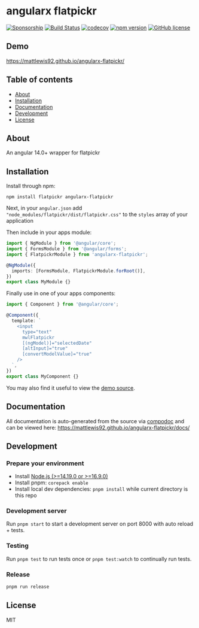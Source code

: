 # angularx flatpickr

[![Sponsorship](https://img.shields.io/badge/funding-github-%23EA4AAA)](https://github.com/users/mattlewis92/sponsorship)
[![Build Status](https://github.com/mattlewis92/angularx-flatpickr/actions/workflows/ci.yml/badge.svg)](https://github.com/mattlewis92/angularx-flatpickr/actions/workflows/ci.yml)
[![codecov](https://codecov.io/gh/mattlewis92/angularx-flatpickr/branch/main/graph/badge.svg)](https://codecov.io/gh/mattlewis92/angularx-flatpickr)
[![npm version](https://badge.fury.io/js/angularx-flatpickr.svg)](http://badge.fury.io/js/angularx-flatpickr)
[![GitHub license](https://img.shields.io/badge/license-MIT-blue.svg)](https://raw.githubusercontent.com/mattlewis92/angularx-flatpickr/main/LICENSE)

## Demo

https://mattlewis92.github.io/angularx-flatpickr/

## Table of contents

- [About](#about)
- [Installation](#installation)
- [Documentation](#documentation)
- [Development](#development)
- [License](#license)

## About

An angular 14.0+ wrapper for flatpickr

## Installation

Install through npm:

```
npm install flatpickr angularx-flatpickr
```

Next, in your `angular.json` add `"node_modules/flatpickr/dist/flatpickr.css"` to the `styles` array of your application

Then include in your apps module:

```typescript
import { NgModule } from '@angular/core';
import { FormsModule } from '@angular/forms';
import { FlatpickrModule } from 'angularx-flatpickr';

@NgModule({
  imports: [FormsModule, FlatpickrModule.forRoot()],
})
export class MyModule {}
```

Finally use in one of your apps components:

```typescript
import { Component } from '@angular/core';

@Component({
  template: `
    <input
      type="text"
      mwlFlatpickr
      [(ngModel)]="selectedDate"
      [altInput]="true"
      [convertModelValue]="true"
    />
  `,
})
export class MyComponent {}
```

You may also find it useful to view the [demo source](https://github.com/mattlewis92/angularx-flatpickr/blob/main/projects/demo/app/demo.component.ts).

## Documentation

All documentation is auto-generated from the source via [compodoc](https://compodoc.github.io/compodoc/) and can be viewed here:
https://mattlewis92.github.io/angularx-flatpickr/docs/

## Development

### Prepare your environment

- Install [Node.js (>=14.19.0 or >=16.9.0)](http://nodejs.org/)
- Install pnpm: `corepack enable`
- Install local dev dependencies: `pnpm install` while current directory is this repo

### Development server

Run `pnpm start` to start a development server on port 8000 with auto reload + tests.

### Testing

Run `pnpm test` to run tests once or `pnpm test:watch` to continually run tests.

### Release

```bash
pnpm run release
```

## License

MIT
